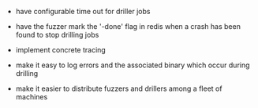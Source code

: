 * have configurable time out for driller jobs

* have the fuzzer mark the '<binary>-done' flag in redis when a crash has been found to stop drilling jobs

* implement concrete tracing

* make it easy to log errors and the associated binary which occur during drilling

* make it easier to distribute fuzzers and drillers among a fleet of machines
